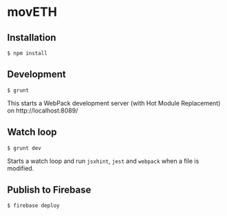 # movETH

## Installation

```
$ npm install
```

## Development

```
$ grunt
```

This starts a WebPack development server (with Hot Module Replacement) on http://localhost:8089/

## Watch loop

```
$ grunt dev
```

Starts a watch loop and run `jsxhint`, `jest` and `webpack` when a file is modified.

## Publish to Firebase

```
$ firebase deploy
```
